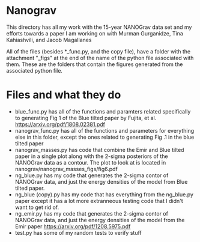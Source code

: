 # Nanograv

This directory has all my work with the 15-year NANOGrav data set and my efforts towards a paper I am working on with  Murman Gurganidze, Tina Kahiashvili, and Jacob Magallanes

All of the files (besides *_func.py, and the copy file), have a folder with the attachment "_figs" at the end of the name of the python file associated with them. These are the folders that contain the figures generated from the associated python file. 

# Files and what they do
- blue_func.py has all of the functions and paramters related specifically to generating Fig 1 of the Blue tilted paper by Fujita, et al. https://arxiv.org/pdf/1808.02381.pdf 
- nanograv_func.py has all of the functions and parameters for everything else in this folder, except the ones related to generating Fig .1 in the blue tilted paper
- nanograv_masses.py has code that combine the Emir and Blue tilted paper in a single plot along with the 2-sigma posteriors of the NANOGrav data as a contour. The plot to look at is located in nanograv/nanograv_masses_figs/fig6.pdf
- ng_blue.py has my code that generates the 2-sigma contor of NANOGrav data, and just the energy densities of the model from Blue tilted paper.
- ng_blue (copy).py has my code that has everything from the ng_blue.py paper except it has a lot more extranneous testing code that I didn't want to get rid of.
- ng_emir.py has my code that generates the 2-sigma contor of NANOGrav data, and just the energy densities of the model from the Emir paper https://arxiv.org/pdf/1208.5975.pdf
- test.py has some of my random tests to verify stuff
